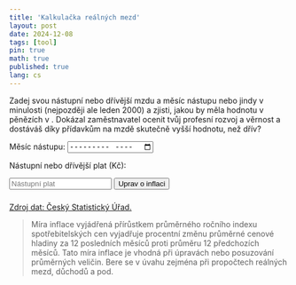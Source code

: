 ```yaml
---
title: 'Kalkulačka reálných mezd'
layout: post
date: 2024-12-08
tags: [tool]
pin: true
math: true
published: true
lang: cs
---
```



  <p>Zadej svou nástupní nebo dřívější mzdu a měsíc nástupu nebo jindy v minulosti (nejpozději ale leden 2000) a zjisti, jakou by měla hodnotu v pěnězích v <span id="last_month"></span>. Dokázal zaměstnavatel ocenit tvůj profesní rozvoj a věrnost a dostáváš díky přídavkům na mzdě skutečně vyšší hodnotu, než dřív?</p>
  <label for="month">Měsíc nástupu:</label> 
  <input type="month" id="month" min="2000-01">

  <label for="salary">Nástupní nebo dřívější plat (Kč):</label>

  <input type="currency" id="salary" placeholder="Nástupní plat" step="1">
  <button onclick="calculateInflation()">Uprav o inflaci</button>

  <h3 id="result"></h3>

  <a href="https://csu.gov.cz/mira_inflace">Zdroj dat: Český Statistický Úřad.</a> 
  <blockquote>
  Míra inflace vyjádřená přírůstkem
  průměrného ročního indexu spotřebitelských cen vyjadřuje procentní změnu průměrné cenové hladiny za 12 posledních
  měsíců proti průměru 12 předchozích měsíců.
  Tato míra inflace je vhodná při úpravách nebo posuzování průměrných veličin. Bere se v úvahu zejména při propočtech
  reálných mezd, důchodů a pod.
  </blockquote>

  <div id="tablecopy" class="table-wrapper"></div>

<script>
  let inflationData = {
    data: [],
    lastDate: null,
    currentMonth: null,
    isLoaded: false,
    isLoading: false
  };
  const months = ["lednu", "únoru", "březnu", "dubnu", "květnu", "červnu", "červenci", "srpnu", "září", "říjnu", "listopadu", "prosinci"];

  async function fetchInflationDataOnce() {
    if (inflationData.isLoaded || inflationData.isLoading) {
      return inflationData;
    }

    inflationData.isLoading = true;

    try {
      const proxyUrl = 'https://corsproxy.io/?url=';
      const doc = await fetchAndParseHTML(proxyUrl + 'https://csu.gov.cz/mira_inflace');

      if (doc) {
        console.log("HTML data fetched successfully");

        const table = doc.getElementsByTagName('table')[0];
        console.log(table);

        document.getElementById('tablecopy').appendChild(table.cloneNode(table.cloneNode(true)));

        const cells = table.getElementsByTagName('td');
        console.log(cells);

        inflationData.data = Array.from(cells).map(cell => parseFloat(cell.textContent.replace(',', '.')));

        while (inflationData.data.length > 0 && isNaN(inflationData.data[inflationData.data.length - 1])) {
          inflationData.data.pop();
        }

        const startDate = new Date(2000, 0);
        const currentDate = new Date(startDate.setMonth(startDate.getMonth() + inflationData.data.length));
        inflationData.currentMonth = months[currentDate.getMonth()] + " " + currentDate.getFullYear();
        document.getElementById('last_month').textContent = inflationData.currentMonth;

        inflationData.isLoaded = true;
        console.log("Inflation data processed and stored");
      }
    } catch (error) {
      console.error("Error processing inflation data:", error);
    } finally {
      inflationData.isLoading = false;
    }

    return inflationData;
  }

  async function fetchAndParseHTML(url) {
    try {
      const response = await fetch(url);

      if (!response.ok) {
        throw new Error(`HTTP error! Status: ${response.status}`);
      }

      const htmlText = await response.text();
      const parser = new DOMParser();
      const doc = parser.parseFromString(htmlText, "text/html");
      return doc;

    } catch (error) {
      console.error("Error fetching or parsing HTML:", error);
      return null;
    }
  }
  function calculateInflation() {
    if (!inflationData.isLoaded) {
      console.log("Data not yet loaded. Loading now...");
      fetchInflationDataOnce().then(() => calculateInflation(period));
      return;
    }

    const monthInput = document.getElementById("month").value;
    const errorMessage = document.getElementById("error-message");

    const salaryInput = parseFloat(document.getElementById("salary").value);
    if (!monthInput || isNaN(salaryInput) || salaryInput <= 0 || monthInput < "2000-01") {
      document.getElementById("result").innerText = "Měsíc musí být ve formátu YYYY-MM a nejdříve Leden 2000.";
      return;
    }

    const [year, month] = monthInput.split('-').map(Number);
    let adjustedSalary = salaryInput;
    let index = (year - 2000) * 12 + month;

    while (index < inflationData.data.length) {
      let monthlyRate = Math.pow(1 + inflationData.data[index] / 100, 1 / 12);
      adjustedSalary *= monthlyRate;
      index++;
    }

    document.getElementById("result").innerText =
      `To by v ${inflationData.currentMonth} odpovídalo: ${adjustedSalary.toFixed(0)} Kč`;
  }

  document.addEventListener('DOMContentLoaded', () => {
    console.log("Page loaded, fetching inflation data...");
    fetchInflationDataOnce();
  });

</script>

